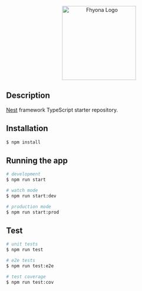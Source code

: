 <p align="center">
  <a href="https://fhyona.com/" target="blank"><img src="[https://serviceimages.fhyona.com:4001/image/fhyona/logo/logo.jpeg](https://serviceimages.fhyona.com:4001/image/fhyona/logo/logo.jpeg)" width="200" alt="Fhyona Logo" /></a>
</p>

## Description

[Nest](https://github.com/nestjs/nest) framework TypeScript starter repository.

## Installation

```bash
$ npm install
```

## Running the app

```bash
# development
$ npm run start

# watch mode
$ npm run start:dev

# production mode
$ npm run start:prod
```

## Test

```bash
# unit tests
$ npm run test

# e2e tests
$ npm run test:e2e

# test coverage
$ npm run test:cov
```
